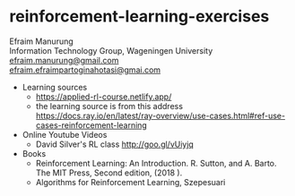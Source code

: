 # reinforcement-learning-exercises
Efraim Manurung <br />
Information Technology Group, Wageningen University <br />
efraim.manurung@gmail.com <br />
efraim.efraimpartoginahotasi@gmai.com

- Learning sources
  - https://applied-rl-course.netlify.app/
  - the learning source is from this address https://docs.ray.io/en/latest/ray-overview/use-cases.html#ref-use-cases-reinforcement-learning
- Online Youtube Videos
  - David Silver's RL class http://goo.gl/vUiyjq
- Books
    - Reinforcement Learning: An Introduction. R. Sutton, and A. Barto. The MIT Press, Second edition, (2018 ).
    - Algorithms for Reinforcement Learning, Szepesuari
